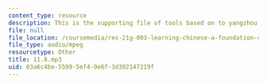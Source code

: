 ```yaml
---
content_type: resource
description: This is the supporting file of tools based on to yangzhou by way of zhenjiang.
file: null
file_location: /coursemedia/res-21g-003-learning-chinese-a-foundation-course-in-mandarin-spring-2011/03a6c4be55995ef49e6f3d392147219f_11.8.mp3
file_type: audio/mpeg
resourcetype: Other
title: 11.8.mp3
uid: 03a6c4be-5599-5ef4-9e6f-3d392147219f
---
```

